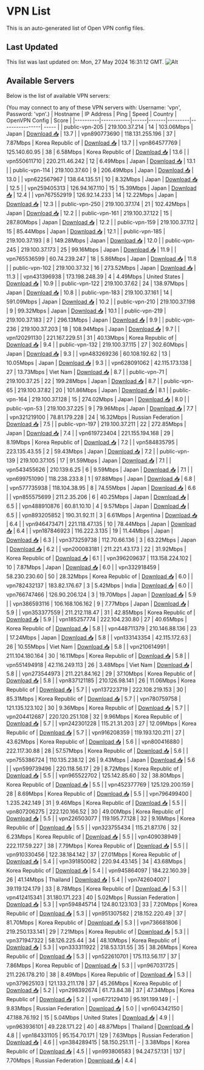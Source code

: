 # VPN List

This is an auto-generated list of Open VPN config files.

## Last Updated

This list was last updated on: Mon, 27 May 2024 16:31:12 GMT.
![Alt](https://repobeats.axiom.co/api/embed/186b98318ef1479477931607c1ad7d823f12451f.svg "Repobeats analytics image")

## Available Servers

Below is the list of available VPN servers:

(You may connect to any of these VPN servers with: Username: 'vpn', Password: 'vpn'.)
| Hostname | IP Address | Ping | Speed | Country | OpenVPN Config | Score |
|----------|------------|------|-------|---------|----------------| ----- |
| public-vpn-205 | 219.100.37.214 | 14 | 103.06Mbps | Japan | [Download 📥](./configs/server_0_JP.ovpn) | 13.7 |
| vpn890773690 | 118.131.255.196 | 37 | 7.87Mbps | Korea Republic of | [Download 📥](./configs/server_1_KR.ovpn) | 13.7 |
| vpn864577769 | 125.140.60.95 | 38 | 6.58Mbps | Korea Republic of | [Download 📥](./configs/server_2_KR.ovpn) | 13.6 |
| vpn550611710 | 220.211.46.242 | 12 | 6.49Mbps | Japan | [Download 📥](./configs/server_3_JP.ovpn) | 13.1 |
| public-vpn-114 | 219.100.37.60 | 9 | 206.49Mbps | Japan | [Download 📥](./configs/server_4_JP.ovpn) | 13.0 |
| vpn622567967 | 138.64.135.51 | 10 | 8.32Mbps | Japan | [Download 📥](./configs/server_5_JP.ovpn) | 12.5 |
| vpn259405313 | 126.94.167.110 | 15 | 15.39Mbps | Japan | [Download 📥](./configs/server_6_JP.ovpn) | 12.4 |
| vpn767552919 | 126.92.14.233 | 14 | 12.22Mbps | Japan | [Download 📥](./configs/server_7_JP.ovpn) | 12.3 |
| public-vpn-250 | 219.100.37.174 | 21 | 102.42Mbps | Japan | [Download 📥](./configs/server_8_JP.ovpn) | 12.2 |
| public-vpn-161 | 219.100.37.122 | 15 | 287.80Mbps | Japan | [Download 📥](./configs/server_9_JP.ovpn) | 12.2 |
| public-vpn-159 | 219.100.37.112 | 15 | 85.44Mbps | Japan | [Download 📥](./configs/server_10_JP.ovpn) | 12.1 |
| public-vpn-185 | 219.100.37.193 | 8 | 149.28Mbps | Japan | [Download 📥](./configs/server_11_JP.ovpn) | 12.0 |
| public-vpn-245 | 219.100.37.173 | 25 | 99.16Mbps | Japan | [Download 📥](./configs/server_12_JP.ovpn) | 11.9 |
| vpn765536599 | 60.74.239.247 | 18 | 5.86Mbps | Japan | [Download 📥](./configs/server_13_JP.ovpn) | 11.8 |
| public-vpn-102 | 219.100.37.32 | 16 | 273.52Mbps | Japan | [Download 📥](./configs/server_14_JP.ovpn) | 11.3 |
| vpn431396938 | 173.198.248.39 | 4 | 4.49Mbps | United States | [Download 📥](./configs/server_15_US.ovpn) | 10.9 |
| public-vpn-122 | 219.100.37.62 | 24 | 138.97Mbps | Japan | [Download 📥](./configs/server_16_JP.ovpn) | 10.8 |
| public-vpn-183 | 219.100.37.161 | 14 | 591.09Mbps | Japan | [Download 📥](./configs/server_17_JP.ovpn) | 10.2 |
| public-vpn-210 | 219.100.37.198 | 9 | 99.32Mbps | Japan | [Download 📥](./configs/server_18_JP.ovpn) | 10.1 |
| public-vpn-219 | 219.100.37.183 | 27 | 296.13Mbps | Japan | [Download 📥](./configs/server_19_JP.ovpn) | 9.9 |
| public-vpn-236 | 219.100.37.203 | 18 | 108.94Mbps | Japan | [Download 📥](./configs/server_20_JP.ovpn) | 9.7 |
| vpn120291130 | 221.167.229.51 | 31 | 40.13Mbps | Korea Republic of | [Download 📥](./configs/server_21_KR.ovpn) | 9.4 |
| public-vpn-132 | 219.100.37.115 | 27 | 302.60Mbps | Japan | [Download 📥](./configs/server_22_JP.ovpn) | 9.3 |
| vpn483269236 | 60.108.192.62 | 13 | 10.05Mbps | Japan | [Download 📥](./configs/server_23_JP.ovpn) | 9.3 |
| vpn628091062 | 42.115.173.138 | 27 | 13.73Mbps | Viet Nam | [Download 📥](./configs/server_24_VN.ovpn) | 8.7 |
| public-vpn-71 | 219.100.37.25 | 22 | 199.28Mbps | Japan | [Download 📥](./configs/server_25_JP.ovpn) | 8.7 |
| public-vpn-65 | 219.100.37.82 | 20 | 101.86Mbps | Japan | [Download 📥](./configs/server_26_JP.ovpn) | 8.1 |
| public-vpn-164 | 219.100.37.128 | 15 | 274.02Mbps | Japan | [Download 📥](./configs/server_27_JP.ovpn) | 8.0 |
| public-vpn-53 | 219.100.37.225 | 9 | 79.96Mbps | Japan | [Download 📥](./configs/server_28_JP.ovpn) | 7.7 |
| vpn321219100 | 78.81.179.228 | 24 | 16.32Mbps | Russian Federation | [Download 📥](./configs/server_29_RU.ovpn) | 7.5 |
| public-vpn-197 | 219.100.37.211 | 22 | 272.85Mbps | Japan | [Download 📥](./configs/server_30_JP.ovpn) | 7.4 |
| vpn619723404 | 221.155.194.168 | 29 | 8.19Mbps | Korea Republic of | [Download 📥](./configs/server_31_KR.ovpn) | 7.2 |
| vpn584835795 | 223.135.43.55 | 2 | 59.43Mbps | Japan | [Download 📥](./configs/server_32_JP.ovpn) | 7.2 |
| public-vpn-139 | 219.100.37.105 | 17 | 91.59Mbps | Japan | [Download 📥](./configs/server_33_JP.ovpn) | 7.1 |
| vpn543455626 | 210.139.6.25 | 6 | 9.59Mbps | Japan | [Download 📥](./configs/server_34_JP.ovpn) | 7.1 |
| vpn699751090 | 118.238.233.8 | 1 | 97.88Mbps | Japan | [Download 📥](./configs/server_35_JP.ovpn) | 6.8 |
| vpn577735938 | 118.104.38.95 | 8 | 74.55Mbps | Japan | [Download 📥](./configs/server_36_JP.ovpn) | 6.6 |
| vpn855575699 | 211.2.35.206 | 6 | 40.25Mbps | Japan | [Download 📥](./configs/server_37_JP.ovpn) | 6.5 |
| vpn488910876 | 60.81.10.10 | 4 | 9.57Mbps | Japan | [Download 📥](./configs/server_38_JP.ovpn) | 6.5 |
| vpn893205852 | 190.31.92.11 | 3 | 6.61Mbps | Argentina | [Download 📥](./configs/server_39_AR.ovpn) | 6.4 |
| vpn946473471 | 221.118.47.135 | 10 | 78.44Mbps | Japan | [Download 📥](./configs/server_40_JP.ovpn) | 6.4 |
| vpn187846923 | 116.222.3.135 | 19 | 11.44Mbps | Japan | [Download 📥](./configs/server_41_JP.ovpn) | 6.3 |
| vpn373259738 | 112.70.66.136 | 3 | 63.22Mbps | Japan | [Download 📥](./configs/server_42_JP.ovpn) | 6.2 |
| vpn200083181 | 211.221.43.173 | 22 | 31.92Mbps | Korea Republic of | [Download 📥](./configs/server_43_KR.ovpn) | 6.1 |
| vpn396209637 | 113.158.224.102 | 10 | 7.87Mbps | Japan | [Download 📥](./configs/server_44_JP.ovpn) | 6.0 |
| vpn332918459 | 58.230.230.60 | 50 | 28.32Mbps | Korea Republic of | [Download 📥](./configs/server_45_KR.ovpn) | 6.0 |
| vpn782432137 | 183.82.176.67 | 3 | 5.42Mbps | India | [Download 📥](./configs/server_46_IN.ovpn) | 6.0 |
| vpn766747466 | 126.90.206.124 | 3 | 19.70Mbps | Japan | [Download 📥](./configs/server_47_JP.ovpn) | 5.9 |
| vpn386593116 | 106.168.106.162 | 9 | 7.77Mbps | Japan | [Download 📥](./configs/server_48_JP.ovpn) | 5.9 |
| vpn353377559 | 211.212.118.47 | 31 | 42.85Mbps | Korea Republic of | [Download 📥](./configs/server_49_KR.ovpn) | 5.9 |
| vpn185257774 | 222.104.230.80 | 27 | 40.65Mbps | Korea Republic of | [Download 📥](./configs/server_50_KR.ovpn) | 5.8 |
| vpn448711379 | 210.146.88.136 | 23 | 17.24Mbps | Japan | [Download 📥](./configs/server_51_JP.ovpn) | 5.8 |
| vpn133143354 | 42.115.172.63 | 26 | 10.55Mbps | Viet Nam | [Download 📥](./configs/server_52_VN.ovpn) | 5.8 |
| vpn210614991 | 211.104.180.164 | 30 | 16.11Mbps | Korea Republic of | [Download 📥](./configs/server_53_KR.ovpn) | 5.8 |
| vpn551494918 | 42.116.249.113 | 26 | 3.48Mbps | Viet Nam | [Download 📥](./configs/server_54_VN.ovpn) | 5.8 |
| vpn273544973 | 211.221.84.162 | 29 | 37.10Mbps | Korea Republic of | [Download 📥](./configs/server_55_KR.ovpn) | 5.8 |
| vpn837121185 | 210.126.98.141 | 26 | 11.06Mbps | Korea Republic of | [Download 📥](./configs/server_56_KR.ovpn) | 5.7 |
| vpn137223719 | 222.108.219.153 | 30 | 85.31Mbps | Korea Republic of | [Download 📥](./configs/server_57_KR.ovpn) | 5.7 |
| vpn780759758 | 121.135.123.102 | 30 | 9.36Mbps | Korea Republic of | [Download 📥](./configs/server_58_KR.ovpn) | 5.7 |
| vpn204412687 | 220.120.251.108 | 32 | 9.96Mbps | Korea Republic of | [Download 📥](./configs/server_59_KR.ovpn) | 5.7 |
| vpn242301228 | 115.21.31.203 | 27 | 12.09Mbps | Korea Republic of | [Download 📥](./configs/server_60_KR.ovpn) | 5.7 |
| vpn916208359 | 119.193.120.211 | 27 | 43.62Mbps | Korea Republic of | [Download 📥](./configs/server_61_KR.ovpn) | 5.6 |
| vpn800416880 | 222.117.30.88 | 28 | 57.57Mbps | Korea Republic of | [Download 📥](./configs/server_62_KR.ovpn) | 5.6 |
| vpn755386724 | 110.135.238.12 | 26 | 9.43Mbps | Japan | [Download 📥](./configs/server_63_JP.ovpn) | 5.6 |
| vpn599739496 | 220.118.56.17 | 29 | 8.72Mbps | Korea Republic of | [Download 📥](./configs/server_64_KR.ovpn) | 5.5 |
| vpn965522702 | 125.142.85.60 | 32 | 38.80Mbps | Korea Republic of | [Download 📥](./configs/server_65_KR.ovpn) | 5.5 |
| vpn452377769 | 125.129.200.159 | 28 | 8.69Mbps | Korea Republic of | [Download 📥](./configs/server_66_KR.ovpn) | 5.5 |
| vpn796499400 | 1.235.242.149 | 31 | 9.46Mbps | Korea Republic of | [Download 📥](./configs/server_67_KR.ovpn) | 5.5 |
| vpn807206275 | 222.120.166.52 | 30 | 49.00Mbps | Korea Republic of | [Download 📥](./configs/server_68_KR.ovpn) | 5.5 |
| vpn226503077 | 119.195.77.128 | 32 | 9.16Mbps | Korea Republic of | [Download 📥](./configs/server_69_KR.ovpn) | 5.5 |
| vpn323755434 | 115.21.87.176 | 32 | 6.23Mbps | Korea Republic of | [Download 📥](./configs/server_70_KR.ovpn) | 5.5 |
| vpn409038949 | 222.117.59.227 | 38 | 7.79Mbps | Korea Republic of | [Download 📥](./configs/server_71_KR.ovpn) | 5.5 |
| vpn910330456 | 122.38.184.142 | 37 | 27.01Mbps | Korea Republic of | [Download 📥](./configs/server_72_KR.ovpn) | 5.4 |
| vpn391850082 | 220.94.43.145 | 34 | 43.68Mbps | Korea Republic of | [Download 📥](./configs/server_73_KR.ovpn) | 5.4 |
| vpn945864097 | 184.22.160.39 | 26 | 41.14Mbps | Thailand | [Download 📥](./configs/server_74_TH.ovpn) | 5.4 |
| vpn742604007 | 39.119.124.179 | 33 | 8.78Mbps | Korea Republic of | [Download 📥](./configs/server_75_KR.ovpn) | 5.3 |
| vpn412415341 | 31.180.171.223 | 40 | 5.02Mbps | Russian Federation | [Download 📥](./configs/server_76_RU.ovpn) | 5.3 |
| vpn594845714 | 124.80.123.103 | 33 | 7.20Mbps | Korea Republic of | [Download 📥](./configs/server_77_KR.ovpn) | 5.3 |
| vpn951307582 | 218.152.220.49 | 37 | 81.70Mbps | Korea Republic of | [Download 📥](./configs/server_78_KR.ovpn) | 5.3 |
| vpn736681806 | 219.250.133.141 | 29 | 7.21Mbps | Korea Republic of | [Download 📥](./configs/server_79_KR.ovpn) | 5.3 |
| vpn371947322 | 58.126.225.44 | 34 | 48.10Mbps | Korea Republic of | [Download 📥](./configs/server_80_KR.ovpn) | 5.3 |
| vpn333311922 | 218.53.131.55 | 35 | 38.26Mbps | Korea Republic of | [Download 📥](./configs/server_81_KR.ovpn) | 5.3 |
| vpn522610701 | 175.113.56.117 | 37 | 7.86Mbps | Korea Republic of | [Download 📥](./configs/server_82_KR.ovpn) | 5.3 |
| vpn967031725 | 211.226.178.210 | 38 | 8.49Mbps | Korea Republic of | [Download 📥](./configs/server_83_KR.ovpn) | 5.3 |
| vpn379625103 | 121.133.211.178 | 37 | 45.26Mbps | Korea Republic of | [Download 📥](./configs/server_84_KR.ovpn) | 5.2 |
| vpn298392674 | 61.73.84.38 | 37 | 47.34Mbps | Korea Republic of | [Download 📥](./configs/server_85_KR.ovpn) | 5.2 |
| vpn672129410 | 95.191.199.149 | - | 9.83Mbps | Russian Federation | [Download 📥](./configs/server_86_RU.ovpn) | 5.0 |
| vpn604342150 | 47.188.76.192 | 15 | 5.04Mbps | United States | [Download 📥](./configs/server_87_US.ovpn) | 4.9 |
| vpn963936101 | 49.228.171.22 | 40 | 48.87Mbps | Thailand | [Download 📥](./configs/server_88_TH.ovpn) | 4.8 |
| vpn184331105 | 95.154.70.171 | 129 | 7.63Mbps | Russian Federation | [Download 📥](./configs/server_89_RU.ovpn) | 4.6 |
| vpn384289415 | 58.150.251.11 | - | 3.38Mbps | Korea Republic of | [Download 📥](./configs/server_90_KR.ovpn) | 4.5 |
| vpn993806583 | 94.247.57.131 | 137 | 7.70Mbps | Russian Federation | [Download 📥](./configs/server_91_RU.ovpn) | 4.4 |

